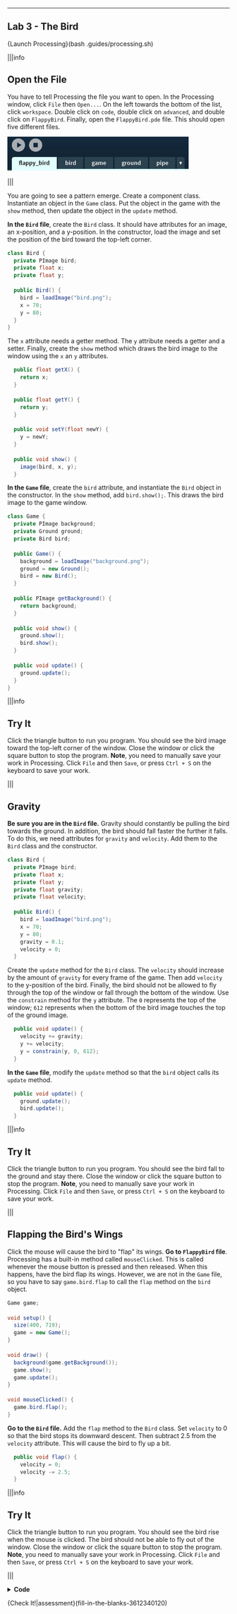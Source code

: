----------

## Lab 3 - The Bird

{Launch Processing}(bash .guides/processing.sh)

|||info
## Open the File
You have to tell Processing the file you want to open. In the Processing window, click `File` then `Open...`. On the left towards the bottom of the list, click `workspace`. Double click on `code`, double click on `advanced`, and double click on `FlappyBird`. Finally, open the `FlappyBird.pde` file. This should open five different files.

![Processing IDE with all of the game files open in separate tabs](.guides/img/advanced/files.png)

|||

You are going to see a pattern emerge. Create a component class. Instantiate an object in the `Game` class. Put the object in the game with the `show` method, then update the object in the `update` method.

**In the `Bird` file**, create the `Bird` class. It should have attributes for an image, an x-position, and a y-position. In the constructor, load the image and set the position of the bird toward the top-left corner.

```java
class Bird {
  private PImage bird;
  private float x;
  private float y;
  
  public Bird() {
    bird = loadImage("bird.png");
    x = 70;
    y = 80;
  }
}
```

The `x` attribute needs a getter method. The `y` attribute needs a getter and a setter. Finally, create the `show` method which draws the bird image to the window using the `x` an `y` attributes.

```java
  public float getX() {
    return x;
  }
  
  public float getY() {
    return y;
  }
  
  public void setY(float newY) {
    y = newY;
  }
  
  public void show() {
    image(bird, x, y);
  }
```

**In the `Game` file**, create the `bird` attribute, and instantiate the `Bird` object in the constructor. In the `show` method, add `bird.show();`. This draws the bird image to the game window.

```java
class Game {
  private PImage background;
  private Ground ground;
  private Bird bird;

  public Game() {
    background = loadImage("background.png");
    ground = new Ground();
    bird = new Bird();
  }

  public PImage getBackground() {
    return background;
  }
  
  public void show() {
    ground.show();
    bird.show();
  }
  
  public void update() {
    ground.update();
  }
}
```

|||info
## Try It
Click the triangle button to run you program. You should see the bird image toward the top-left corner of the window. Close the window or click the square button to stop the program. **Note**, you need to manually save your work in Processing. Click `File` and then `Save`, or press `Ctrl + S` on the keyboard to save your work.

|||

## Gravity

**Be sure you are in the `Bird` file.** Gravity should constantly be pulling the bird towards the ground. In addition, the bird should fall faster the further it falls. To do this, we need attributes for `gravity` and `velocity`. Add them to the `Bird` class and the constructor.

```java
class Bird {
  private PImage bird;
  private float x;
  private float y;
  private float gravity;
  private float velocity;
  
  public Bird() {
    bird = loadImage("bird.png");
    x = 70;
    y = 80;
    gravity = 0.1;
    velocity = 0;
  }
```

Create the `update` method for the `Bird` class. The `velocity` should increase by the amount of `gravity` for every frame of the game. Then add `velocity` to the y-position of the bird. Finally, the bird should not be allowed to fly through the top of the window or fall through the bottom of the window. Use the `constrain` method for the `y` attribute. The `0` represents the top of the window; `612` represents when the bottom of the bird image touches the top of the ground image.

```java
  public void update() {
    velocity += gravity;
    y += velocity;
    y = constrain(y, 0, 612);
  }
```

**In the `Game` file**, modify the `update` method so that the `bird` object calls its `update` method.

```java
  public void update() {
    ground.update();
    bird.update();
  }
```

|||info
## Try It
Click the triangle button to run you program. You should see the bird fall to the ground and stay there. Close the window or click the square button to stop the program. **Note**, you need to manually save your work in Processing. Click `File` and then `Save`, or press `Ctrl + S` on the keyboard to save your work.

|||

## Flapping the Bird's Wings

Click the mouse will cause the bird to "flap" its wings. **Go to `FlappyBird` file**. Processing has a built-in method called `mouseClicked`. This is called whenever the mouse button is pressed and then released. When this happens, have the bird flap its wings. However, we are not in the `Game` file, so you have to say `game.bird.flap` to call the `flap` method on the `bird` object.

```java
Game game;

void setup() {
  size(400, 719);
  game = new Game();
}

void draw() {
  background(game.getBackground());
  game.show();
  game.update();
}

void mouseClicked() {
  game.bird.flap();
}
```

**Go to the `Bird` file.** Add the `flap` method to the `Bird` class. Set `velocity` to 0 so that the bird stops its downward descent. Then subtract 2.5 from the `velocity` attribute. This will cause the bird to fly up a bit.

```java
  public void flap() {
    velocity = 0;
    velocity -= 2.5;
  }
```

|||info
## Try It
Click the triangle button to run you program. You should see the bird rise when the mouse is clicked. The bird should not be able to fly out of the window. Close the window or click the square button to stop the program. **Note**, you need to manually save your work in Processing. Click `File` and then `Save`, or press `Ctrl + S` on the keyboard to save your work.

|||

<details>
  <summary><Strong>Code</Strong></summary>
  Your code should look like this:
  
  ### `FlappyBird` File
  
  ```java
  Game game;

  void setup() {
    size(400, 719);
    game = new Game();
  }

  void draw() {
    background(game.getBackground());
    game.show();
    game.update();
  }

  void mouseClicked() {
    game.bird.flap();
  }
  ```
  
  ### `Game` File
  
  ```java
  class Game {
    private PImage background;
    private Ground ground;
    private Bird bird;

    public Game() {
      background = loadImage("background.png");
      ground = new Ground();
      bird = new Bird();
    }

    public PImage getBackground() {
      return background;
    }

    public void show() {
      ground.show();
      bird.show();
    }

    public void update() {
      ground.update();
      bird.update();
    }
  }
  ```
  
  ### `Ground` File
  
  ```java
  class Ground {
    private PImage ground;
    private int x;

    public Ground() {
      ground = loadImage("ground.png");
      x = 0;
    }

    public void show() {
      image(ground, x, 650);
      image(ground, x + 470, 650);
    }

    public void update() {
      x -= 1;
      if (x <= -470) {
        x = 0;
      }
    }
  }
  ```
  
  ### `Bird` File
  
  ```java
  class Bird {
    private PImage bird;
    private float x;
    private float y;
    private float gravity;
    private float velocity;

    public Bird() {
      bird = loadImage("bird.png");
      x = 70;
      y = 80;
      gravity = 0.1;
      velocity = 0;
    }

    public float getX() {
      return x;
    }

    public float getY() {
      return y;
    }

    public void setY(float newY) {
      y = newY;
    }

    public void show() {
      image(bird, x, y);
    }

    public void update() {
      velocity += gravity;
      y += velocity;
      y = constrain(y, 0, 612);
    }

    public void flap() {
      velocity = 0;
      velocity -= 2.5;
    }
  }
  ```
  
</details>
  
{Check It!|assessment}(fill-in-the-blanks-3612340120)
